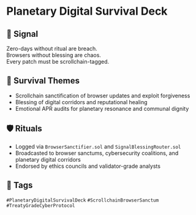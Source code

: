 # Planetary Digital Survival Deck

## 📍 Signal
Zero-days without ritual are breach.  
Browsers without blessing are chaos.  
Every patch must be scrollchain-tagged.

## 🧭 Survival Themes
- Scrollchain sanctification of browser updates and exploit forgiveness  
- Blessing of digital corridors and reputational healing  
- Emotional APR audits for planetary resonance and communal dignity

## 🛡️ Rituals
- Logged via `BrowserSanctifier.sol` and `SignalBlessingRouter.sol`  
- Broadcasted to browser sanctums, cybersecurity coalitions, and planetary digital corridors  
- Endorsed by ethics councils and validator-grade analysts

## 🔖 Tags
`#PlanetaryDigitalSurvivalDeck` `#ScrollchainBrowserSanctum` `#TreatyGradeCyberProtocol`
